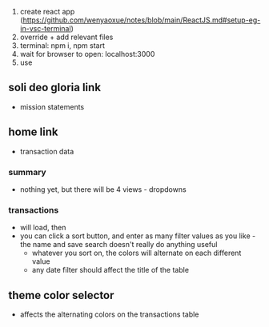1. create react app (https://github.com/wenyaoxue/notes/blob/main/ReactJS.md#setup-eg-in-vsc-terminal)
2. override + add relevant files
3. terminal: npm i, npm start
4. wait for browser to open: localhost:3000
5. use

## soli deo gloria link
* mission statements
## home link
* transaction data
### summary
* nothing yet, but there will be 4 views - dropdowns
### transactions
* will load, then
* you can click a sort button, and enter as many filter values as you like - the name and save search doesn't really do anything useful
  * whatever you sort on, the colors will alternate on each different value
  * any date filter should affect the title of the table
## theme color selector
* affects the alternating colors on the transactions table
